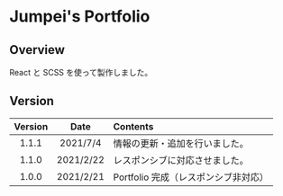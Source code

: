 # Jumpei's Portfolio

## Overview

React と SCSS を使って製作しました。

## Version

| Version |   Date    | Contents                             |
| :-----: | :-------: | :----------------------------------- |
|  1.1.1  | 2021/7/4 | 情報の更新・追加を行いました。|
|  1.1.0  | 2021/2/22 | レスポンシブに対応させました。|
|  1.0.0  | 2021/2/21 | Portfolio 完成（レスポンシブ非対応）|
